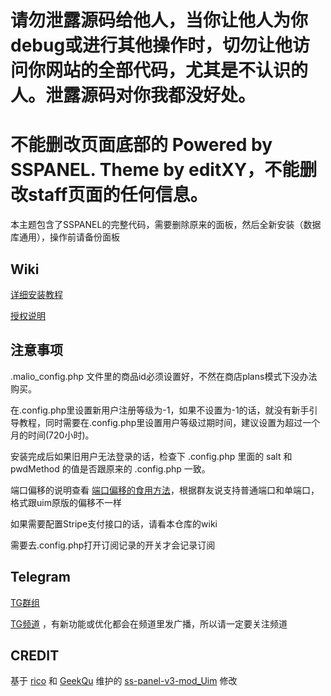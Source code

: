 # 请勿泄露源码给他人，当你让他人为你debug或进行其他操作时，切勿让他访问你网站的全部代码，尤其是不认识的人。泄露源码对你我都没好处。
# 不能删改页面底部的 Powered by SSPANEL. Theme by editXY，不能删改staff页面的任何信息。

本主题包含了SSPANEL的完整代码，需要删除原来的面板，然后全新安装（数据库通用），操作前请备份面板

## Wiki
[详细安装教程](https://gitlab.com/maxitio/malio-theme-for-sspanel/wikis/详细安装教程)

[授权说明](https://gitlab.com/maxitio/malio-theme-for-sspanel/wikis/授权说明)

## 注意事项
.malio_config.php 文件里的商品id必须设置好，不然在商店plans模式下没办法购买。

在.config.php里设置新用户注册等级为-1，如果不设置为-1的话，就没有新手引导教程，同时需要在.config.php里设置用户等级过期时间，建议设置为超过一个月的时间(720小时)。

安装完成后如果旧用户无法登录的话，检查下 .config.php 里面的 salt 和 pwdMethod 的值是否跟原来的 .config.php 一致。

端口偏移的说明查看 [端口偏移的食用方法](https://678765.xyz/2019/2.html)，根据群友说支持普通端口和单端口，格式跟uim原版的偏移不一样

如果需要配置Stripe支付接口的话，请看本仓库的wiki

需要去.config.php打开订阅记录的开关才会记录订阅

## Telegram
[TG群组](https://t.me/joinchat/DM2_FxStXAbYZ2DzVfZjcw)

[TG频道](https://t.me/malio_for_sspanel) ，有新功能或优化都会在频道里发广播，所以请一定要关注频道


## CREDIT
基于 [rico](https://github.com/rico93) 和 [GeekQu](https://github.com/GeekQu) 维护的 [ss-panel-v3-mod_Uim](https://github.com/rico93/ss-panel-v3-mod_Uim) 修改

